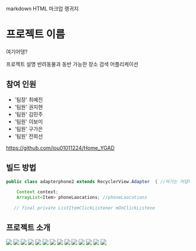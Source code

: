 markdown HTML 마크업 랭귀지

# 프로젝트 이름
여기어댕?

프로젝트 설명
반려동물과 동반 가능한 장소 검색 어플리케이션

## 참여 인원

- '팀장' 최예진
- '팀원' 권지현
- '팀원' 김민주
- '팀원' 이보미
- '팀원' 구가은
- '팀원' 전희선

<https://github.com/iou01011224/Home_YGAD>


## 빌드 방법


```java
public class adapterphone2 extends RecyclerView.Adapter  { //여기는 어댑터에 이름붙인듯한데

    Context context;
    ArrayList<Item> phoneLaocations; //phoneLaocations

   // final private ListItemClickListener mOnClickListene
```
## 프로젝트 소개
<img width="{80%}" src="{https://user-images.githubusercontent.com/80264075/200984820-549f8955-af1c-4216-ad69-d19c68dc4a61.png}"/>
<img width="{80%}" src="{https://user-images.githubusercontent.com/80264075/200984852-663e40dd-1fbe-4af7-a56b-dc93deec10b5.png}"/>
<img width="{80%}" src="{https://user-images.githubusercontent.com/80264075/200984931-1b5539e4-d47e-48f7-969c-58500459c041.png}"/>
<img width="{80%}" src="{https://user-images.githubusercontent.com/80264075/200984987-59ee5e98-ea05-428a-af3d-a4acae33535e.png}"/>
<img width="{80%}" src="{https://user-images.githubusercontent.com/80264075/200985041-90a0be99-6b05-452e-958e-011032863e81.png}"/>
<img width="{80%}" src="{https://user-images.githubusercontent.com/80264075/200985110-98bcfb36-e7b6-430d-8ef7-b40cbce55bda.png}"/>
<img width="{80%}" src="{https://user-images.githubusercontent.com/80264075/200985149-66c57522-ccfd-4d55-bda7-79bd8e2b8948.png}"/>
<img width="{80%}" src="{https://user-images.githubusercontent.com/80264075/200985180-c94aeef1-9998-433e-84e0-dca2cdcd468d.png}"/>
<img width="{80%}" src="{https://user-images.githubusercontent.com/80264075/200985205-7a62bf1e-1a5b-4c7e-b490-29176ee4ea71.png}"/>
<img width="{80%}" src="{https://user-images.githubusercontent.com/80264075/200985838-608365da-d82a-40f0-a352-e4a0de79f566.gif}"/>
<img width="{80%}" src="{https://user-images.githubusercontent.com/80264075/200985273-a67c6bac-2df1-48ff-be1e-1a745c6d44b8.png}"/>
<img width="{80%}" src="{https://user-images.githubusercontent.com/80264075/200985302-37845d40-5b28-4c0c-9770-75133622c9ce.png}"/>
<img width="{80%}" src="{https://user-images.githubusercontent.com/80264075/200985322-23a1291a-7e20-404b-b59f-9d8c21153c6e.png}"/>

<img width="{80%}" src="{}"/>
